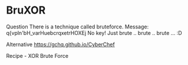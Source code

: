 # BruXOR

Question
There is a technique called bruteforce. Message: q{vpln'bH_varHuebcrqxetrHOXEj No key! Just brute .. brute .. brute ... :D

Alternative 
https://gchq.github.io/CyberChef

Recipe - XOR Brute Force
